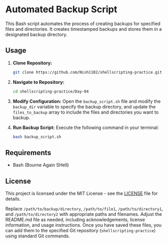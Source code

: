 
# Automated Backup Script

This Bash script automates the process of creating backups for specified files and directories. It creates timestamped backups and stores them in a designated backup directory.

## Usage

1. **Clone Repository:**
   ```bash
   git clone https://github.com/Nish1102/shellscripting-practice.git
   ```

2. **Navigate to Repository:**
   ```bash
   cd shellscripting-practice/Day-04
   ```

3. **Modify Configuration:**
   Open the `backup_script.sh` file and modify the `backup_dir` variable to specify the backup directory, and update the `files_to_backup` array to include the files and directories you want to backup.

4. **Run Backup Script:**
   Execute the following command in your terminal:
   ```bash
   bash backup_script.sh
   ```

## Requirements

- Bash (Bourne Again SHell)

## License

This project is licensed under the MIT License - see the [LICENSE](LICENSE) file for details.


Replace `/path/to/backup/directory`, `/path/to/file1`, `/path/to/directory1`, and `/path/to/directory2` with appropriate paths and filenames. Adjust the README.md file as needed, including acknowledgements, license information, and usage instructions. Once you have saved these files, you can add them to the specified Git repository (`shellscripting-practice`) using standard Git commands.